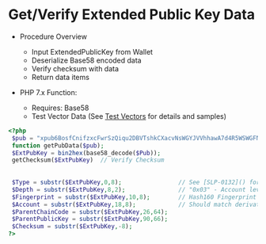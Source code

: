 # Get/Verify Extended Public Key Data
* Procedure Overview
  - Input ExtendedPublicKey from Wallet
  - Deserialize Base58 encoded data
  - Verify checksum with data
  - Return data items

* PHP 7.x Function:
  - Requires: Base58
  - Test Vector Data (See [Test Vectors](https://github.com/EAWF/Bitcoin-Merchants-Toolbox/Test-Vectors.md) for details and samples)
```php
<?php
 $pub = "xpub6BosfCnifzxcFwrSzQiqu2DBVTshkCXacvNsWGYJVVhhawA7d4R5WSWGFNbi8Aw6ZRc1brxMyWMzG3DSSSSoekkudhUd9yLb6qx39T9nMdj";
 function getPubData($pub);
 $ExtPubKey = bin2hex(base58_decode($Pub));
 getChecksum($ExtPubKey)  // Verify Checksum
 
 
 $Type = substr($ExtPubKey,0,8);                // See [SLP-0132]() for details
 $Depth = substr($ExtPubKey,8,2);               // "0x03" - Account level is the third level from master seed on the derivation path
 $Fingerprint = substr($ExtPubKey,10,8);        // Hash160 Fingerprint of parent
 $Account = substr($ExtPubKey,18,8);            // Should match derivation path + 0x80000000 (Accounts are always 'hardened' > 0x800000000)
 $ParentChainCode = substr($ExtPubKey,26,64);
 $ParentPublicKey = substr($ExtPubKey,90,66);
 $Checksum = substr($ExtPubKey,-8);
?>
```

